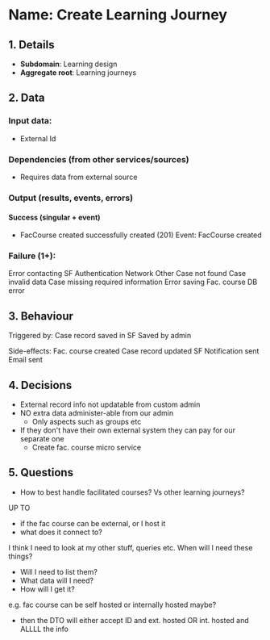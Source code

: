 # Name: Create Learning Journey
## 1. Details
- **Subdomain**: Learning design
- **Aggregate root**: Learning journeys

## 2. Data
### Input data:
- External Id

### Dependencies (from other services/sources)
- Requires data from external source

### Output (results, events, errors)
#### Success (singular + event)
- FacCourse created successfully created (201)
Event: FacCourse created

### Failure (1+):
Error contacting SF
Authentication
Network
Other
Case not found
Case invalid data
Case missing required information
Error saving Fac. course
DB error

## 3. Behaviour
Triggered by:
Case record saved in SF
Saved by admin

Side-effects:
Fac. course created
Case record updated
SF Notification sent
Email sent

## 4. Decisions
- External record info not updatable from custom admin
- NO extra data administer-able from our admin
  - Only aspects such as groups etc
- If they don't have their own external system they can pay for our separate one
  - Create fac. course micro service

## 5. Questions

- How to best handle facilitated courses? Vs other learning journeys?

UP TO
- if the fac course can be external, or I host it
- what does it connect to?

I think I need to look at my other stuff, queries etc. When will I need these things?
- Will I need to list them?
- What data will I need?
- How will I get it?

e.g. fac course can be self hosted or internally hosted maybe?
- then the DTO will either accept ID and ext. hosted OR int. hosted and ALLLL the info
